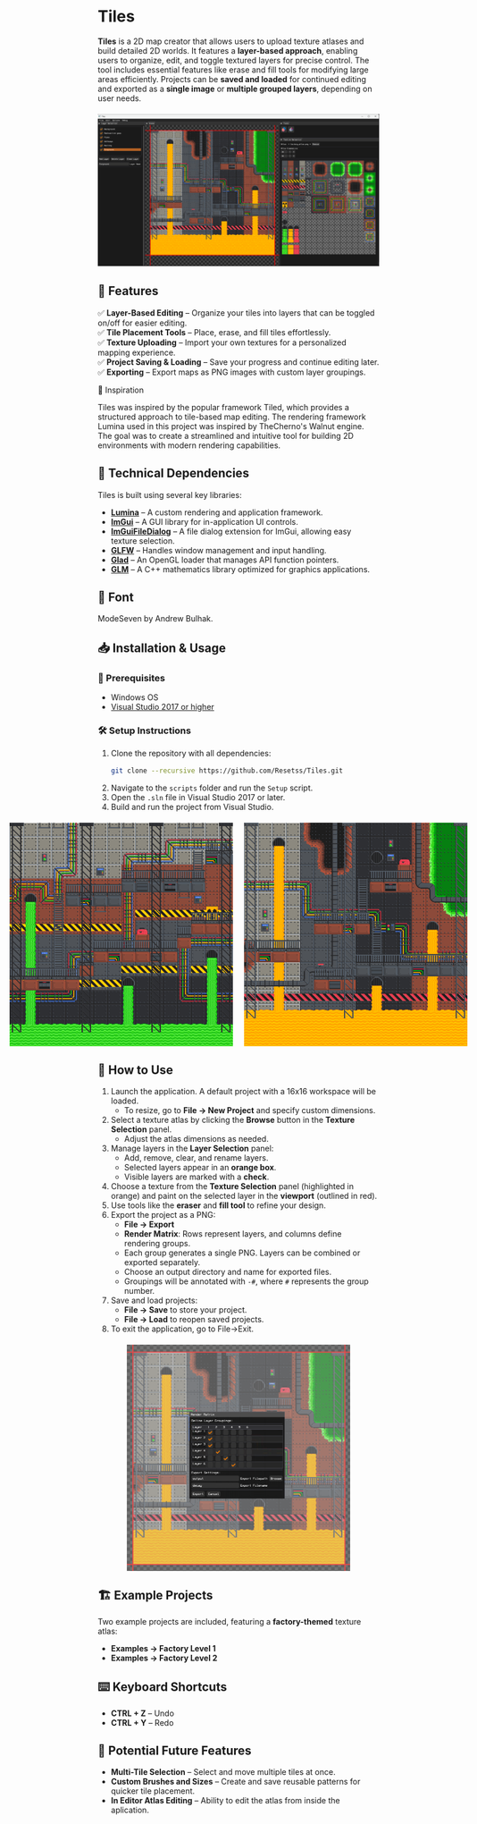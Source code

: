 # Tiles

**Tiles** is a 2D map creator that allows users to upload texture atlases and build detailed 2D worlds. It features a **layer-based approach**, enabling users to organize, edit, and toggle textured layers for precise control. The tool includes essential features like erase and fill tools for modifying large areas efficiently. Projects can be **saved and loaded** for continued editing and exported as a **single image** or **multiple grouped layers**, depending on user needs.

<div align="center" style="text-align: center; margin-top: 20px; margin-bottom: 20px;">
    <img src="assets/Application.png" alt="Tiles Screenshot" width="800">
</div>

## 🚀 Features

✅ **Layer-Based Editing** – Organize your tiles into layers that can be toggled on/off for easier editing.  
✅ **Tile Placement Tools** – Place, erase, and fill tiles effortlessly.  
✅ **Texture Uploading** – Import your own textures for a personalized mapping experience.  
✅ **Project Saving & Loading** – Save your progress and continue editing later.  
✅ **Exporting** – Export maps as PNG images with custom layer groupings.

🎨 Inspiration

Tiles was inspired by the popular framework Tiled, which provides a structured approach to tile-based map editing. The rendering framework Lumina used in this project was inspired by TheCherno's Walnut engine. The goal was to create a streamlined and intuitive tool for building 2D environments with modern rendering capabilities.

## 🔧 Technical Dependencies
Tiles is built using several key libraries:

- **[Lumina](https://github.com/Resetss/Lumina)** – A custom rendering and application framework.  
- **[ImGui](https://github.com/Resetss/imgui)** – A GUI library for in-application UI controls.  
- **[ImGuiFileDialog](https://github.com/Resetss/ImGuiFileDialog)** – A file dialog extension for ImGui, allowing easy texture selection.  
- **[GLFW](https://github.com/Resetss/glfw)** – Handles window management and input handling.  
- **[Glad](https://github.com/Resetss/glad)** – An OpenGL loader that manages API function pointers.  
- **[GLM](https://github.com/g-truc/glm)** – A C++ mathematics library optimized for graphics applications.  

## 🎨 Font

ModeSeven by Andrew Bulhak.

## 📥 Installation & Usage

### 🔧 Prerequisites
- Windows OS  
- [Visual Studio 2017 or higher](https://visualstudio.microsoft.com/)  

### 🛠️ Setup Instructions
1. Clone the repository with all dependencies:
   ```sh
   git clone --recursive https://github.com/Resetss/Tiles.git
   ```
2. Navigate to the `scripts` folder and run the `Setup` script.
3. Open the `.sln` file in Visual Studio 2017 or later.
4. Build and run the project from Visual Studio.

<div align="center" style="display: flex; flex-direction: row; justify-content: center; gap: 20px; margin-top: 20px; margin-bottom: 20px; align-items: center; flex-wrap: nowrap;">
    <img src="assets/factory-level-1.png" alt="Factory Level 1" width="400">
    <img src="assets/factory-level-2.png" alt="Factory Level 2" width="400">
</div>


## 🎨 How to Use
1. Launch the application. A default project with a 16x16 workspace will be loaded.
   - To resize, go to **File → New Project** and specify custom dimensions.
2. Select a texture atlas by clicking the **Browse** button in the **Texture Selection** panel.
   - Adjust the atlas dimensions as needed.
3. Manage layers in the **Layer Selection** panel:
   - Add, remove, clear, and rename layers.
   - Selected layers appear in an **orange box**.
   - Visible layers are marked with a **check**.
4. Choose a texture from the **Texture Selection** panel (highlighted in orange) and paint on the selected layer in the **viewport** (outlined in red).
5. Use tools like the **eraser** and **fill tool** to refine your design.
6. Export the project as a PNG:
   - **File → Export**
   - **Render Matrix**: Rows represent layers, and columns define rendering groups.
   - Each group generates a single PNG. Layers can be combined or exported separately.
   - Choose an output directory and name for exported files.
   - Groupings will be annotated with `-#`, where `#` represents the group number.
7. Save and load projects:
   - **File → Save** to store your project.
   - **File → Load** to reopen saved projects.
8. To exit the application, go to File->Exit.

<div align="center" style="display: flex; justify-content: center; gap: 20px; margin-top: 20px; margin-bottom: 20px;">
    <img src="assets/render-matrix.png" alt="Render Matrix" width="400">
</div>

## 🏗️ Example Projects
Two example projects are included, featuring a **factory-themed** texture atlas:
- **Examples → Factory Level 1**
- **Examples → Factory Level 2**

## ⌨️ Keyboard Shortcuts
- **CTRL + Z** – Undo  
- **CTRL + Y** – Redo  

## 🚀 Potential Future Features
- **Multi-Tile Selection** – Select and move multiple tiles at once.
- **Custom Brushes and Sizes** – Create and save reusable patterns for quicker tile placement.
- **In Editor Atlas Editing** – Ability to edit the atlas from inside the aplication.

